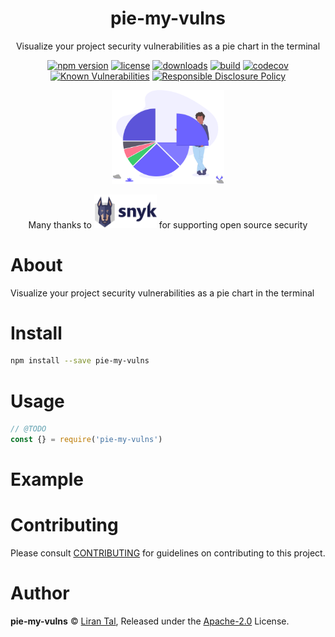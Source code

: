 <p align="center"><h1 align="center">
  pie-my-vulns
</h1>

<p align="center">
  Visualize your project security vulnerabilities as a pie chart in the terminal
</p>

<p align="center">
  <a href="https://www.npmjs.org/package/pie-my-vulns"><img src="https://badgen.net/npm/v/pie-my-vulns" alt="npm version"/></a>
  <a href="https://www.npmjs.org/package/pie-my-vulns"><img src="https://badgen.net/npm/license/pie-my-vulns" alt="license"/></a>
  <a href="https://www.npmjs.org/package/pie-my-vulns"><img src="https://badgen.net/npm/dt/pie-my-vulns" alt="downloads"/></a>
  <a href="https://travis-ci.org/lirantal/pie-my-vulns"><img src="https://badgen.net/travis/lirantal/pie-my-vulns" alt="build"/></a>
  <a href="https://codecov.io/gh/lirantal/pie-my-vulns"><img src="https://badgen.net/codecov/c/github/lirantal/pie-my-vulns" alt="codecov"/></a>
  <a href="https://snyk.io/test/github/lirantal/pie-my-vulns"><img src="https://snyk.io/test/github/lirantal/pie-my-vulns/badge.svg" alt="Known Vulnerabilities"/></a>
  <a href="./SECURITY.md"><img src="https://img.shields.io/badge/Security-Responsible%20Disclosure-yellow.svg" alt="Responsible Disclosure Policy" /></a>
</p>

<p align="center">
  <img src="./.github/pie-my-vulns-logo.svg" height="150px" alt="Screenshot of npm module called pie-my-vulns that draws pie charts in the terminal reflecting security vulnerabilities found in JavaScript and Node.js projects based on Snyk vulnerability database" />
  
  <p align="center">
  	<p align="center">Many thanks to <a href="https://snyk.io"><img src="./.github/snyk-logo.png" width="100"></a> for supporting open source security</p>
    
</p>

# About

Visualize your project security vulnerabilities as a pie chart in the terminal

# Install

```bash
npm install --save pie-my-vulns
```

# Usage

```js
// @TODO
const {} = require('pie-my-vulns')
```

# Example

<!-- TODO -->

# Contributing

Please consult [CONTRIBUTING](./CONTRIBUTING.md) for guidelines on contributing to this project.

# Author

**pie-my-vulns** © [Liran Tal](https://github.com/lirantal), Released under the [Apache-2.0](./LICENSE) License.
